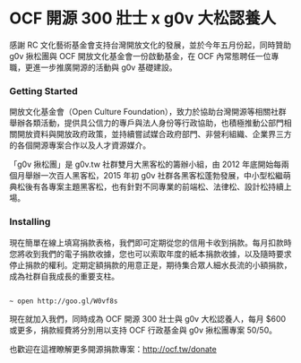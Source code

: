 # OCF 開源 300 壯士 x g0v 大松認養人

感謝 RC 文化藝術基金會支持台灣開放文化的發展，並於今年五月份起，同時贊助 g0v 揪松團與 OCF 開放文化基金會一份啟動基金，在 OCF 內常態聘任一位專職，更進一步推廣開源的活動與 g0v 基礎建設。


### Getting Started

開放文化基金會（Open Culture Foundation），致力於協助台灣開源等相關社群舉辦各類活動，提供具公信力的專戶與法人身份等行政協助，也積極推動公部門相關開放資料與開放政府政策，並持續嘗試媒合政府部門、非營利組織、企業界三方的各個開源專案合作以及人才資源媒介。

「g0v 揪松團」是 g0v.tw 社群雙月大黑客松的籌辦小組，由 2012 年底開始每兩個月舉辦一次百人黑客松，2015 年初 g0v 社群各黑客松蓬勃發展，中小型松繼萌典松後有各專案主題黑客松，也有針對不同專業的前端松、法律松、設計松持續上場。


### Installing

現在簡單在線上填寫捐款表格，我們即可定期從您的信用卡收到捐款。每月扣款時您將收到我們的電子捐款收據，您也可以索取年度的紙本捐款收據，以及隨時要求停止捐款的權利。定期定額捐款的用意正是，期待集合眾人細水長流的小額捐款，成為社群自我成長的重要支柱。

```

~ open http://goo.gl/W0vf8s

```

現在就加入我們，同時成為 OCF 開源 300 壯士與 g0v 大松認養人，每月 $600 或更多，捐款經費將分別用以支持 OCF 行政基金與 g0v 揪松團專案 50/50。

也歡迎在這裡瞭解更多開源捐款專案：http://ocf.tw/donate
